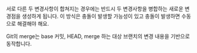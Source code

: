 서로 다른 두 변경사항이 합쳐지는 경우에는 반드시 두 변경사항을 병합하는 새로운 변경점을 생성하게 됩니다.
이 방식은 충돌이 발생할 가능성이 있고 충돌이 발생하면 수동으로 해결해야 해요.

Git의 merge는 base 커밋, HEAD, merge 하는 대상 브랜치의 변경 내용을 기반으로 동작합니다.